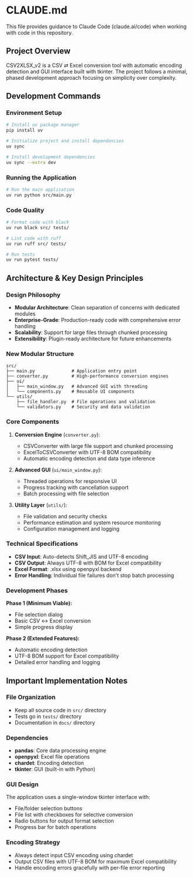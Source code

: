# CLAUDE.md

This file provides guidance to Claude Code (claude.ai/code) when working with code in this repository.

## Project Overview
CSV2XLSX_v2 is a CSV ⇄ Excel conversion tool with automatic encoding detection and GUI interface built with tkinter. The project follows a minimal, phased development approach focusing on simplicity over complexity.

## Development Commands

### Environment Setup
```bash
# Install uv package manager
pip install uv

# Initialize project and install dependencies
uv sync

# Install development dependencies
uv sync --extra dev
```

### Running the Application
```bash
# Run the main application
uv run python src/main.py
```

### Code Quality
```bash
# Format code with black
uv run black src/ tests/

# Lint code with ruff
uv run ruff src/ tests/

# Run tests
uv run pytest tests/
```

## Architecture & Key Design Principles

### Design Philosophy
- **Modular Architecture**: Clean separation of concerns with dedicated modules
- **Enterprise-Grade**: Production-ready code with comprehensive error handling
- **Scalability**: Support for large files through chunked processing
- **Extensibility**: Plugin-ready architecture for future enhancements

### New Modular Structure
```
src/
├── main.py              # Application entry point
├── converter.py         # High-performance conversion engines
├── ui/
│   ├── main_window.py   # Advanced GUI with threading
│   └── components.py    # Reusable UI components
└── utils/
    ├── file_handler.py  # File operations and validation
    └── validators.py    # Security and data validation
```

### Core Components
1. **Conversion Engine** (`converter.py`):
   - CSVConverter with large file support and chunked processing
   - ExcelToCSVConverter with UTF-8 BOM compatibility
   - Automatic encoding detection and data type inference

2. **Advanced GUI** (`ui/main_window.py`):
   - Threaded operations for responsive UI
   - Progress tracking with cancellation support
   - Batch processing with file selection

3. **Utility Layer** (`utils/`):
   - File validation and security checks
   - Performance estimation and system resource monitoring
   - Configuration management and logging

### Technical Specifications
- **CSV Input**: Auto-detects Shift_JIS and UTF-8 encoding
- **CSV Output**: Always UTF-8 with BOM for Excel compatibility
- **Excel Format**: .xlsx using openpyxl backend
- **Error Handling**: Individual file failures don't stop batch processing

### Development Phases

**Phase 1 (Minimum Viable):**
- File selection dialog
- Basic CSV ↔ Excel conversion
- Simple progress display

**Phase 2 (Extended Features):**
- Automatic encoding detection
- UTF-8 BOM support for Excel compatibility
- Detailed error handling and logging

## Important Implementation Notes

### File Organization
- Keep all source code in `src/` directory
- Tests go in `tests/` directory
- Documentation in `docs/` directory

### Dependencies
- **pandas**: Core data processing engine
- **openpyxl**: Excel file operations
- **chardet**: Encoding detection
- **tkinter**: GUI (built-in with Python)

### GUI Design
The application uses a single-window tkinter interface with:
- File/folder selection buttons
- File list with checkboxes for selective conversion
- Radio buttons for output format selection
- Progress bar for batch operations

### Encoding Strategy
- Always detect input CSV encoding using chardet
- Output CSV files with UTF-8 BOM for maximum Excel compatibility
- Handle encoding errors gracefully with per-file error reporting